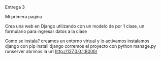  Entrega 3

 Mi primera pagina

 Crea una web en Django utilizando con un modelo de por 1 clase, un formulario para ingresar datos a la clase 

 Como se instala?
  creamos un entorno virtual y lo activamos
  instalamos django con pip install django
  corremos el proyecto con python manage.py runserver
  abrimos la url http://127.0.0.1:8000/

